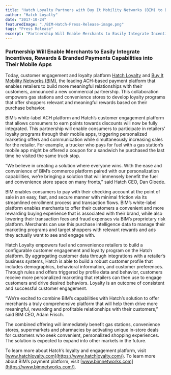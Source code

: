 ```yaml
---
title: "Hatch Loyalty Partners with Buy It Mobility Networks (BIM) to Bring the Leading Commerce and Customer Engagement Solution to Fuel & Convenience Stores"
author: "Hatch Loyalty"
date: "2017-10-24"
featuredImage: "./BIM-Hatch-Press-Release-image.png"
tags: "Press Release"
excerpt: "Partnership Will Enable Merchants to Easily Integrate Incentives, Rewards & Branded Payments Capabilities into Their Mobile Apps"
---
```


### Partnership Will Enable Merchants to Easily Integrate Incentives, Rewards & Branded Payments Capabilities into Their Mobile Apps

Today, customer engagement and loyalty platform [Hatch Loyalty](https://www.hatchloyalty.com/) and [Buy It Mobility Networks (BIM)](https://www.bimnetworks.com/), the leading ACH-based payment platform that enables retailers to build more meaningful relationships with their customers, announced a new commercial partnership. This collaboration empowers gas stations and convenience stores to develop loyalty programs that offer shoppers relevant and meaningful rewards based on their purchase behavior.

BIM’s white-label ACH platform and Hatch’s customer engagement platform that allows consumers to earn points towards discounts will now be fully integrated. This partnership will enable consumers to participate in retailers’ loyalty programs through their mobile apps, triggering personalized marketing offers and communication while simultaneously increasing sales for the retailer. For example, a trucker who pays for fuel with a gas station’s mobile app might be offered a coupon for a sandwich he purchased the last time he visited the same truck stop.

“We believe in creating a solution where everyone wins. With the ease and convenience of BIM’s commerce platform paired with our personalization capabilities, we’re bringing a solution that will immensely benefit the fuel and convenience store space on many fronts,” said Hatch CEO, Dan Gloede.

BIM enables consumers to pay with their checking account at the point of sale in an easy, fast, and secure manner with minimal friction via its streamlined enrollment process and transaction flows. BIM’s white-label platform enables merchants to offer their customers a convenient and more rewarding buying experience that is associated with their brand, while also lowering their transaction fees and fraud expenses via BIM’s proprietary risk platform. Merchants can use this purchase intelligence data to manage their marketing programs and target shoppers with relevant rewards and ads they actually want to see and engage with.

Hatch Loyalty empowers fuel and convenience retailers to build a configurable customer engagement and loyalty program on the Hatch platform. By aggregating customer data through integrations with a retailer’s business systems, Hatch is able to build a robust customer profile that includes demographics, behavioral information, and customer preferences. Through rules and offers triggered by profile data and behavior, customers receive more personalized marketing that retailers can then use to engage customers and drive desired behaviors. Loyalty is an outcome of consistent and successful customer engagement.

“We’re excited to combine BIM’s capabilities with Hatch’s solution to offer merchants a truly comprehensive platform that will help them drive more meaningful, rewarding and profitable relationships with their customers,” said BIM CEO, Adam Frisch.

The combined offering will immediately benefit gas stations, convenience stores, supermarkets and pharmacies by activating unique in-store deals for customers who seek convenient, personalized shopping experiences. The solution is expected to expand into other markets in the future.

To learn more about Hatch’s loyalty and engagement platform, visit [www.hatchloyalty.com](https://www.hatchloyalty.com/).
To learn more about BIM’s payment platform, visit [www.bimnetworks.com](https://www.bimnetworks.com/).
